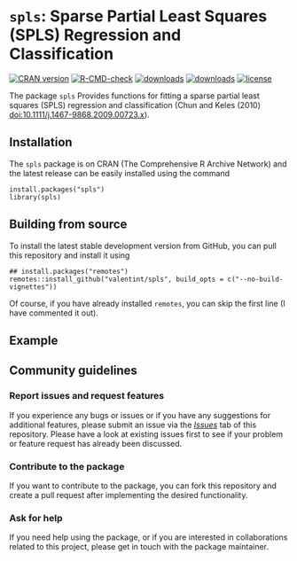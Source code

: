 
<!-- README.md is generated from README.Rmd. Please edit that file -->

# `spls`: Sparse Partial Least Squares (SPLS) Regression and Classification

<!-- badges: start -->

[![CRAN
version](https://www.r-pkg.org/badges/version/spls)](https://cran.r-project.org/package=spls)
[![R-CMD-check](https://github.com/valentint/spls/actions/workflows/R-CMD-check.yaml/badge.svg)](https://github.com/valentint/spls/actions/workflows/R-CMD-check.yaml)
[![downloads](https://cranlogs.r-pkg.org/badges/spls)](https://cran.r-project.org/package=spls)
[![downloads](https://cranlogs.r-pkg.org/badges/grand-total/spls)](https://cran.r-project.org/package=spls)
[![license](https://img.shields.io/badge/license-GPL--3-blue.svg)](https://www.gnu.org/licenses/gpl-3.0.en.html)

<!-- badges: end -->

The package `spls` Provides functions for fitting a sparse partial least
squares (SPLS) regression and classification (Chun and Keles (2010)
<doi:10.1111/j.1467-9868.2009.00723.x>).

## Installation

The `spls` package is on CRAN (The Comprehensive R Archive Network) and
the latest release can be easily installed using the command

    install.packages("spls")
    library(spls)

## Building from source

To install the latest stable development version from GitHub, you can
pull this repository and install it using

    ## install.packages("remotes")
    remotes::install_github("valentint/spls", build_opts = c("--no-build-vignettes"))

Of course, if you have already installed `remotes`, you can skip the
first line (I have commented it out).

## Example

## Community guidelines

### Report issues and request features

If you experience any bugs or issues or if you have any suggestions for
additional features, please submit an issue via the
[*Issues*](https://github.com/valentint/spls/issues) tab of this
repository. Please have a look at existing issues first to see if your
problem or feature request has already been discussed.

### Contribute to the package

If you want to contribute to the package, you can fork this repository
and create a pull request after implementing the desired functionality.

### Ask for help

If you need help using the package, or if you are interested in
collaborations related to this project, please get in touch with the
package maintainer.
